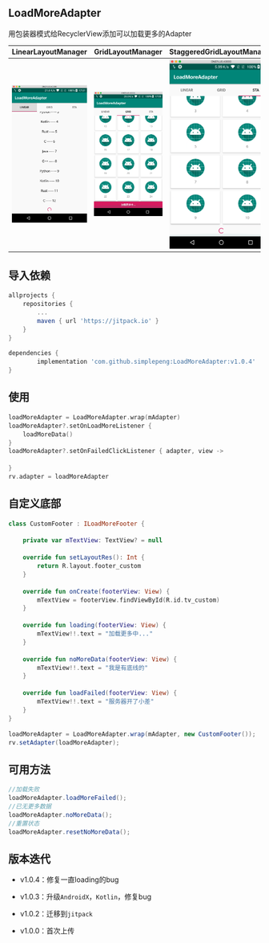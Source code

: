 ## LoadMoreAdapter

用包装器模式给RecyclerView添加可以加载更多的Adapter

|                     LinearLayoutManager                      | GridLayoutManager                                            | StaggeredGridLayoutManager                                   |
| :----------------------------------------------------------: | ------------------------------------------------------------ | ------------------------------------------------------------ |
| ![](https://raw.githubusercontent.com/simplepeng/ImageRepo/master/lm_linear.png) | ![](https://raw.githubusercontent.com/simplepeng/ImageRepo/master/lm_grid.png) | ![](https://raw.githubusercontent.com/simplepeng/ImageRepo/master/lm_staggered.png) |

## 导入依赖

```groovy
allprojects {
	repositories {
		...
		maven { url 'https://jitpack.io' }
	}
}
```

```groovy
dependencies {
        implementation 'com.github.simplepeng:LoadMoreAdapter:v1.0.4'
}
```

## 使用

```kotlin
loadMoreAdapter = LoadMoreAdapter.wrap(mAdapter)
loadMoreAdapter?.setOnLoadMoreListener {
    loadMoreData()
}
loadMoreAdapter?.setOnFailedClickListener { adapter, view ->
                                           
}
rv.adapter = loadMoreAdapter
```

## 自定义底部

```kotlin
class CustomFooter : ILoadMoreFooter {

    private var mTextView: TextView? = null

    override fun setLayoutRes(): Int {
        return R.layout.footer_custom
    }

    override fun onCreate(footerView: View) {
        mTextView = footerView.findViewById(R.id.tv_custom)
    }

    override fun loading(footerView: View) {
        mTextView!!.text = "加载更多中..."
    }

    override fun noMoreData(footerView: View) {
        mTextView!!.text = "我是有底线的"
    }

    override fun loadFailed(footerView: View) {
        mTextView!!.text = "服务器开了小差"
    }
}
```

```java
loadMoreAdapter = LoadMoreAdapter.wrap(mAdapter, new CustomFooter());
rv.setAdapter(loadMoreAdapter);
```

## 可用方法

```java
//加载失败
loadMoreAdapter.loadMoreFailed();
//已无更多数据
loadMoreAdapter.noMoreData();
//重置状态
loadMoreAdapter.resetNoMoreData();
```

## 版本迭代

* v1.0.4：修复一直loading的bug

* v1.0.3：升级`AndroidX`，`Kotlin`，修复bug
* v1.0.2：迁移到`jitpack`
* v1.0.0：首次上传